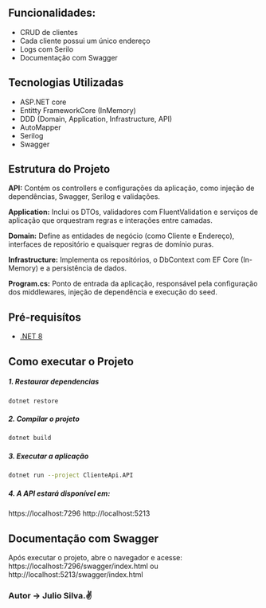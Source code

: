 ## Funcionalidades: 
  - CRUD de clientes
  - Cada cliente possui um único endereço
  - Logs com Serilo
  - Documentação com Swagger

## Tecnologias Utilizadas

  - ASP.NET core
  - Entitty FrameworkCore (InMemory)
  - DDD (Domain, Application, Infrastructure, API)
  - AutoMapper
  - Serilog
  - Swagger

## Estrutura do Projeto

**API:**
    Contém os controllers e configurações da aplicação, como injeção de dependências, Swagger, Serilog e validações.

**Application:** 
    Inclui os DTOs, validadores com FluentValidation e serviços de aplicação que orquestram regras e interações entre camadas.

**Domain:**
    Define as entidades de negócio (como Cliente e Endereço), interfaces de repositório e quaisquer regras de domínio puras.

**Infrastructure:**
    Implementa os repositórios, o DbContext com EF Core (In-Memory) e a persistência de dados.

**Program.cs:**
    Ponto de entrada da aplicação, responsável pela configuração dos middlewares, injeção de dependência e execução do seed.

## Pré-requisítos

- [.NET 8](https://dotnet.microsoft.com/download)

##  Como executar o Projeto
##### 1. Restaurar dependencias
```bash
dotnet restore
```
##### 2. Compilar o projeto
```bash
dotnet build
```

##### 3. Executar a aplicação
```bash
dotnet run --project ClienteApi.API
```

##### 4. A API estará disponível em:
https://localhost:7296
http://localhost:5213



## Documentação com Swagger
Após executar o projeto, abre o navegador e acesse:
https://localhost:7296/swagger/index.html
ou
http://localhost:5213/swagger/index.html


### Autor -> **Julio Silva.**✌️
